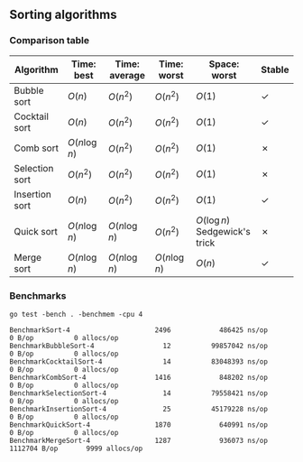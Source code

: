 ## Sorting algorithms

### Comparison table
| Algorithm      | Time: best    | Time: average | Time: worst   | Space: worst                      | Stable  |
| -------------- | ------------- | ------------- | ------------- | --------------------------------- | ------- |
| Bubble sort    | $O(n)$        | $O(n^2)$      | $O(n^2)$      | $O(1)$                            | &check; |
| Cocktail sort  | $O(n)$        | $O(n^2)$      | $O(n^2)$      | $O(1)$                            | &check; |
| Comb sort      | $O(n\log{n})$ | $O(n^2)$      | $O(n^2)$      | $O(1)$                            | &cross; |
| Selection sort | $O(n^2)$      | $O(n^2)$      | $O(n^2)$      | $O(1)$                            | &cross; |
| Insertion sort | $O(n)$        | $O(n^2)$      | $O(n^2)$      | $O(1)$                            | &check; |
| Quick sort     | $O(n\log{n})$ | $O(n\log{n})$ | $O(n^2)$      | $O(\log{n})$<br>Sedgewick's trick | &cross; |
| Merge sort     | $O(n\log{n})$ | $O(n\log{n})$ | $O(n\log{n})$ | $O(n)$                            | &check; |

### Benchmarks
```
go test -bench . -benchmem -cpu 4

BenchmarkSort-4                     2496            486425 ns/op               0 B/op          0 allocs/op
BenchmarkBubbleSort-4                 12          99857042 ns/op               0 B/op          0 allocs/op
BenchmarkCocktailSort-4               14          83048393 ns/op               0 B/op          0 allocs/op
BenchmarkCombSort-4                 1416            848202 ns/op               0 B/op          0 allocs/op
BenchmarkSelectionSort-4              14          79558421 ns/op               0 B/op          0 allocs/op
BenchmarkInsertionSort-4              25          45179228 ns/op               0 B/op          0 allocs/op
BenchmarkQuickSort-4                1870            640991 ns/op               0 B/op          0 allocs/op
BenchmarkMergeSort-4                1287            936073 ns/op         1112704 B/op       9999 allocs/op
```